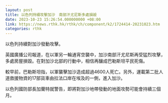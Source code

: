 ```yaml
---
layout: post
title: 以色列持續攻擊加沙　南部汗尤尼斯多處損毀
date: 2023-10-23 15:26:54.000000000 +08:00
link: https://news.rthk.hk/rthk/ch/component/k2/1724414-20231023.htm
categories: rthk
---
```


以色列持續對加沙發動攻擊。

英國廣播公司報道，在以軍另一輪通宵空襲中，加沙南部汗尤尼斯再受猛烈攻擊，多處房屋損毀。在對加沙北部的行動中，相信再釀成巴勒斯坦平民死傷。

較早前，巴勒斯坦指，以軍襲擊加沙造成超過4600人死亡。另外，運載第二批人道救援物資的17部貨車由拉法口岸在埃及的一側，進入加沙。

以色列國防部長加蘭特就警告，即將對加沙地帶發動的地面攻勢可能會持續三個月。
